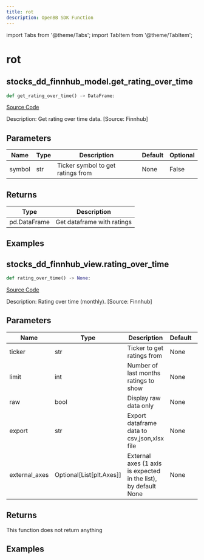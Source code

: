 ```yaml
---
title: rot
description: OpenBB SDK Function
---
```


import Tabs from '@theme/Tabs';
import TabItem from '@theme/TabItem';

# rot

<Tabs>
<TabItem value="model" label="Model" default>

## stocks_dd_finnhub_model.get_rating_over_time

```python title='openbb_terminal/decorators.py'
def get_rating_over_time() -> DataFrame:
```
[Source Code](https://github.com/OpenBB-finance/OpenBBTerminal/tree/main/openbb_terminal/decorators.py#L17)

Description: Get rating over time data. [Source: Finnhub]

## Parameters

| Name | Type | Description | Default | Optional |
| ---- | ---- | ----------- | ------- | -------- |
| symbol | str | Ticker symbol to get ratings from | None | False |

## Returns

| Type | Description |
| ---- | ----------- |
| pd.DataFrame | Get dataframe with ratings |

## Examples



</TabItem>
<TabItem value="view" label="View">

## stocks_dd_finnhub_view.rating_over_time

```python title='openbb_terminal/decorators.py'
def rating_over_time() -> None:
```
[Source Code](https://github.com/OpenBB-finance/OpenBBTerminal/tree/main/openbb_terminal/decorators.py#L75)

Description: Rating over time (monthly). [Source: Finnhub]

## Parameters

| Name | Type | Description | Default | Optional |
| ---- | ---- | ----------- | ------- | -------- |
| ticker | str | Ticker to get ratings from | None | False |
| limit | int | Number of last months ratings to show | None | False |
| raw | bool | Display raw data only | None | False |
| export | str | Export dataframe data to csv,json,xlsx file | None | False |
| external_axes | Optional[List[plt.Axes]] | External axes (1 axis is expected in the list), by default None | None | False |

## Returns

This function does not return anything

## Examples



</TabItem>
</Tabs>